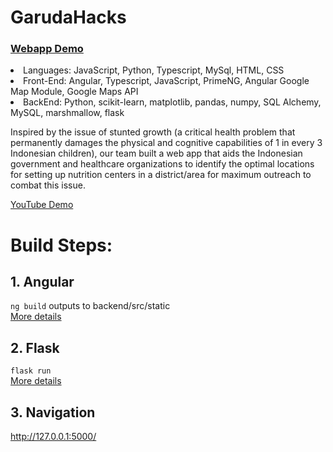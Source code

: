 # GarudaHacks
<h3><a href="https://mediloc.herokuapp.com/">Webapp Demo</a></h3>
<li>Languages: JavaScript, Python, Typescript, MySql, HTML, CSS
<li>Front-End: Angular, Typescript, JavaScript, PrimeNG, Angular Google Map Module, Google Maps API
<li>BackEnd: Python, scikit-learn, matplotlib, pandas, numpy, SQL Alchemy, MySQL, marshmallow, flask

<p>Inspired by the issue of stunted growth (a critical health problem that permanently damages the physical and cognitive capabilities of 1 in every 3 Indonesian children), our team built a web app that aids the Indonesian government and healthcare organizations to identify the optimal locations for setting up nutrition centers in a district/area for maximum outreach to combat this issue.</p>

<a href="https://youtu.be/Pc7popKlCME">YouTube Demo</a>

# Build Steps:
## 1. Angular
`ng build` outputs to backend/src/static
<br>
<a href="https://github.com/Aquilae00/GarudaHacks/tree/master/frontend">More details</a>
## 2. Flask
`flask run`
<br>
<a href="https://github.com/Aquilae00/GarudaHacks/tree/master/backend">More details</a>
## 3. Navigation
http://127.0.0.1:5000/
